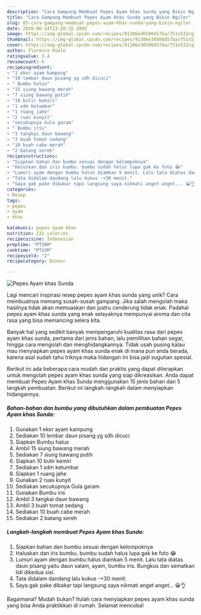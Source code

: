 ```yaml
---
description: "Cara Gampang Membuat Pepes Ayam khas Sunda yang Bikin Ngiler"
title: "Cara Gampang Membuat Pepes Ayam khas Sunda yang Bikin Ngiler"
slug: 85-cara-gampang-membuat-pepes-ayam-khas-sunda-yang-bikin-ngiler
date: 2020-06-24T23:20:35.590Z
image: https://img-global.cpcdn.com/recipes/91386e30500d57ba/751x532cq70/pepes-ayam-khas-sunda-foto-resep-utama.jpg
thumbnail: https://img-global.cpcdn.com/recipes/91386e30500d57ba/751x532cq70/pepes-ayam-khas-sunda-foto-resep-utama.jpg
cover: https://img-global.cpcdn.com/recipes/91386e30500d57ba/751x532cq70/pepes-ayam-khas-sunda-foto-resep-utama.jpg
author: Florence Poole
ratingvalue: 3.4
reviewcount: 6
recipeingredient:
- "1 ekor ayam kampung"
- "10 lembar daun pisang yg sdh dicuci"
- " Bumbu halus"
- "15 siung bawang merah"
- "7 siung bawang putih"
- "10 butir kemiri"
- "1 sdm ketumbar"
- "1 ruang jahe"
- "2 ruas kunyit"
- "secukupnya Gula garam"
- " Bumbu iris"
- "3 tangkai daun bawang"
- "3 buah tomat sedang"
- "10 buah cabe merah"
- "2 batang sereh"
recipeinstructions:
- "Siapkan bahan dan bumbu sesuai dengan kelompoknya"
- "Haluskan dan iris bumbu. bumbu sudah halus lupa gak ke foto 😂"
- "Lumuri ayam dengan bumbu halus diamkan 5 menit. Lalu tata diatas daun pisang yaitu daun salam, ayam, bumbu iris. Bungkus dan sematkan lidi dikedua sisi."
- "Tata didalam dandang lalu kukus -+30 menit."
- "Saya gak pake dibakar tapi langsung saya nikmati anget anget... 😀👌"
categories:
- Resep
tags:
- pepes
- ayam
- khas

katakunci: pepes ayam khas 
nutrition: 232 calories
recipecuisine: Indonesian
preptime: "PT36M"
cooktime: "PT43M"
recipeyield: "2"
recipecategory: Dinner

---
```



![Pepes Ayam khas Sunda](https://img-global.cpcdn.com/recipes/91386e30500d57ba/751x532cq70/pepes-ayam-khas-sunda-foto-resep-utama.jpg)

Lagi mencari inspirasi resep pepes ayam khas sunda yang unik? Cara membuatnya memang susah-susah gampang. Jika salah mengolah maka hasilnya tidak akan memuaskan dan justru cenderung tidak enak. Padahal pepes ayam khas sunda yang enak selayaknya mempunyai aroma dan cita rasa yang bisa memancing selera kita.

Banyak hal yang sedikit banyak mempengaruhi kualitas rasa dari pepes ayam khas sunda, pertama dari jenis bahan, lalu pemilihan bahan segar, hingga cara mengolah dan menghidangkannya. Tidak usah pusing kalau mau menyiapkan pepes ayam khas sunda enak di mana pun anda berada, karena asal sudah tahu triknya maka hidangan ini bisa jadi suguhan spesial.




Berikut ini ada beberapa cara mudah dan praktis yang dapat diterapkan untuk mengolah pepes ayam khas sunda yang siap dikreasikan. Anda dapat membuat Pepes Ayam khas Sunda menggunakan 15 jenis bahan dan 5 langkah pembuatan. Berikut ini langkah-langkah dalam menyiapkan hidangannya.

<!--inarticleads1-->

##### Bahan-bahan dan bumbu yang dibutuhkan dalam pembuatan Pepes Ayam khas Sunda:

1. Gunakan 1 ekor ayam kampung
1. Sediakan 10 lembar daun pisang yg sdh dicuci
1. Siapkan  Bumbu halus
1. Ambil 15 siung bawang merah
1. Sediakan 7 siung bawang putih
1. Siapkan 10 butir kemiri
1. Sediakan 1 sdm ketumbar
1. Siapkan 1 ruang jahe
1. Gunakan 2 ruas kunyit
1. Sediakan secukupnya Gula garam
1. Gunakan  Bumbu iris
1. Ambil 3 tangkai daun bawang
1. Ambil 3 buah tomat sedang
1. Sediakan 10 buah cabe merah
1. Sediakan 2 batang sereh




<!--inarticleads2-->

##### Langkah-langkah membuat Pepes Ayam khas Sunda:

1. Siapkan bahan dan bumbu sesuai dengan kelompoknya
1. Haluskan dan iris bumbu. bumbu sudah halus lupa gak ke foto 😂
1. Lumuri ayam dengan bumbu halus diamkan 5 menit. Lalu tata diatas daun pisang yaitu daun salam, ayam, bumbu iris. Bungkus dan sematkan lidi dikedua sisi.
1. Tata didalam dandang lalu kukus -+30 menit.
1. Saya gak pake dibakar tapi langsung saya nikmati anget anget... 😀👌




Bagaimana? Mudah bukan? Itulah cara menyiapkan pepes ayam khas sunda yang bisa Anda praktikkan di rumah. Selamat mencoba!
